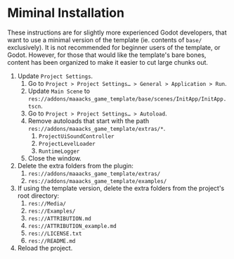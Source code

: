 # Miminal Installation

These instructions are for slightly more experienced Godot developers, that want to use a minimal version of the template (ie. contents of `base/` exclusively). It is not recommended for beginner users of the template, or Godot. However, for those that would like the template's bare bones, content has been organized to make it easier to cut large chunks out.

1.  Update `Project Settings`.
    1.  Go to `Project > Project Settings… > General > Application > Run`.
    2.  Update `Main Scene` to `res://addons/maaacks_game_template/base/scenes/InitApp/InitApp.tscn`.
    3.  Go to `Project > Project Settings… > Autoload`.
    4.  Remove autoloads that start with the path `res://addons/maaacks_game_template/extras/*`.
        1.  `ProjectUiSoundController`
        2.  `ProjectLevelLoader`
        3.  `RuntimeLogger`
    5.  Close the window.
2.  Delete the extra folders from the plugin:
    1.  `res://addons/maaacks_game_template/extras/`
    2.  `res://addons/maaacks_game_template/examples/`
3.  If using the template version, delete the extra folders from the project's root directory:
    1.  `res://Media/`
    2.  `res://Examples/`
    3.  `res://ATTRIBUTION.md`
    4.  `res://ATTRIBUTION_example.md`
    5.  `res://LICENSE.txt`
    6.  `res://README.md`
4.  Reload the project.
